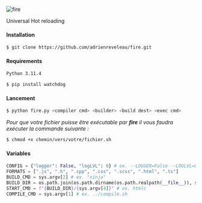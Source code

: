 ![fire](https://github.com/adrienreveleau/fire/assets/131309787/7a8fef99-b3d3-43da-8edf-cc34a8359035)

Universal Hot reloading

#### Installation
```bash
$ git clone https://github.com/adrienreveleau/fire.git
```
#### Requirements
```bash
Python 3.11.4

$ pip install watchdog  
```
#### Lancement

```bash
$ python fire.py <compiler cmd> <builder> <build dest> <exec cmd> 
```
*Pour que votre fichier puisse être exécutable par **fire** il vous faudra exécuter la commande suivante :*
```bash
$ chmod +x chemin/vers/votre/fichier.sh
```
#### Variables

```python
CONFIG = {"logger": False, "logLVL": 0} # ex. --LOGGER=False --LOGLVL=0
FORMATS = [".js", ".h", ".cpp", ".css", ".scss", ".html", ".ts"]
BUILD_CMD = sys.argv[2] # ex. "ninja"
BUILD_DIR = os.path.join(os.path.dirname(os.path.realpath(__file__)), sys.argv[3]) # ex. ../build
START_CMD = f"{BUILD_DIR}/{sys.argv[4]}" # ex. htmlc 
COMPILE_CMD = sys.argv[1] # ex. ../compile.sh
```
